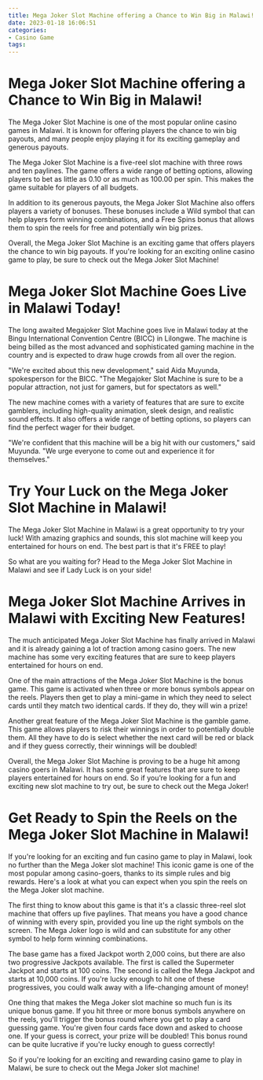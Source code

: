 ```yaml
---
title: Mega Joker Slot Machine offering a Chance to Win Big in Malawi!
date: 2023-01-18 16:06:51
categories:
- Casino Game
tags:
---
```



#  Mega Joker Slot Machine offering a Chance to Win Big in Malawi!

The Mega Joker Slot Machine is one of the most popular online casino games in Malawi. It is known for offering players the chance to win big payouts, and many people enjoy playing it for its exciting gameplay and generous payouts.

The Mega Joker Slot Machine is a five-reel slot machine with three rows and ten paylines. The game offers a wide range of betting options, allowing players to bet as little as 0.10 or as much as 100.00 per spin. This makes the game suitable for players of all budgets.

In addition to its generous payouts, the Mega Joker Slot Machine also offers players a variety of bonuses. These bonuses include a Wild symbol that can help players form winning combinations, and a Free Spins bonus that allows them to spin the reels for free and potentially win big prizes.

Overall, the Mega Joker Slot Machine is an exciting game that offers players the chance to win big payouts. If you're looking for an exciting online casino game to play, be sure to check out the Mega Joker Slot Machine!

#  Mega Joker Slot Machine Goes Live in Malawi Today!

The long awaited Megajoker Slot Machine goes live in Malawi today at the Bingu International Convention Centre (BICC) in Lilongwe. The machine is being billed as the most advanced and sophisticated gaming machine in the country and is expected to draw huge crowds from all over the region.

"We're excited about this new development," said Aida Muyunda, spokesperson for the BICC. "The Megajoker Slot Machine is sure to be a popular attraction, not just for gamers, but for spectators as well."

The new machine comes with a variety of features that are sure to excite gamblers, including high-quality animation, sleek design, and realistic sound effects. It also offers a wide range of betting options, so players can find the perfect wager for their budget.

"We're confident that this machine will be a big hit with our customers," said Muyunda. "We urge everyone to come out and experience it for themselves."

#  Try Your Luck on the Mega Joker Slot Machine in Malawi!

The Mega Joker Slot Machine in Malawi is a great opportunity to try your luck! With amazing graphics and sounds, this slot machine will keep you entertained for hours on end. The best part is that it's FREE to play!

So what are you waiting for? Head to the Mega Joker Slot Machine in Malawi and see if Lady Luck is on your side!

#  Mega Joker Slot Machine Arrives in Malawi with Exciting New Features!

The much anticipated Mega Joker Slot Machine has finally arrived in Malawi and it is already gaining a lot of traction among casino goers. The new machine has some very exciting features that are sure to keep players entertained for hours on end.

One of the main attractions of the Mega Joker Slot Machine is the bonus game. This game is activated when three or more bonus symbols appear on the reels. Players then get to play a mini-game in which they need to select cards until they match two identical cards. If they do, they will win a prize!

Another great feature of the Mega Joker Slot Machine is the gamble game. This game allows players to risk their winnings in order to potentially double them. All they have to do is select whether the next card will be red or black and if they guess correctly, their winnings will be doubled!

Overall, the Mega Joker Slot Machine is proving to be a huge hit among casino goers in Malawi. It has some great features that are sure to keep players entertained for hours on end. So if you’re looking for a fun and exciting new slot machine to try out, be sure to check out the Mega Joker!

#  Get Ready to Spin the Reels on the Mega Joker Slot Machine in Malawi!

If you're looking for an exciting and fun casino game to play in Malawi, look no further than the Mega Joker slot machine! This iconic game is one of the most popular among casino-goers, thanks to its simple rules and big rewards. Here's a look at what you can expect when you spin the reels on the Mega Joker slot machine.

The first thing to know about this game is that it's a classic three-reel slot machine that offers up five paylines. That means you have a good chance of winning with every spin, provided you line up the right symbols on the screen. The Mega Joker logo is wild and can substitute for any other symbol to help form winning combinations.

The base game has a fixed Jackpot worth 2,000 coins, but there are also two progressive Jackpots available. The first is called the Supermeter Jackpot and starts at 100 coins. The second is called the Mega Jackpot and starts at 10,000 coins. If you're lucky enough to hit one of these progressives, you could walk away with a life-changing amount of money!

One thing that makes the Mega Joker slot machine so much fun is its unique bonus game. If you hit three or more bonus symbols anywhere on the reels, you'll trigger the bonus round where you get to play a card guessing game. You're given four cards face down and asked to choose one. If your guess is correct, your prize will be doubled! This bonus round can be quite lucrative if you're lucky enough to guess correctly!

So if you're looking for an exciting and rewarding casino game to play in Malawi, be sure to check out the Mega Joker slot machine!